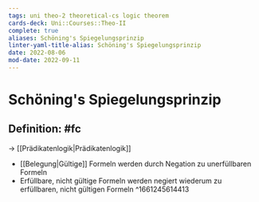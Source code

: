 ```yaml
---
tags: uni theo-2 theoretical-cs logic theorem
cards-deck: Uni::Courses::Theo-II
complete: true
aliases: Schöning's Spiegelungsprinzip
linter-yaml-title-alias: Schöning's Spiegelungsprinzip
date: 2022-08-06
mod-date: 2022-09-11
---
```


# Schöning's Spiegelungsprinzip

## Definition: #fc
-> [[Prädikatenlogik|Prädikatenlogik]]
- [[Belegung|Gültige]] Formeln werden durch Negation zu unerfüllbaren Formeln
- Erfüllbare, nicht gültige Formeln werden negiert wiederum zu erfüllbaren, nicht gültigen Formeln
^1661245614413
